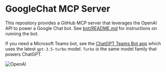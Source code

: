 # GoogleChat MCP Server

This repository provides a GitHub MCP server that leverages the OpenAI API to power a Google Chat bot. See [bot/README.md](./bot/README.md) for instructions on running the bot.

If you need a Microsoft Teams bot, see the [ChatGPT Teams Bot app](https://github.com/formulahendry/chatgpt-teams-bot) which uses the latest `gpt-3.5-turbo` model. `Turbo` is the same model family that powers ChatGPT.

![OpenAI](./bot/images/openai-chat.png)

